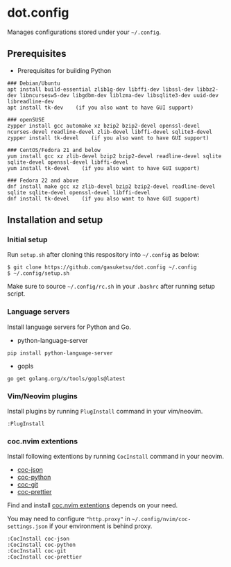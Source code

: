 # dot.config
Manages configurations stored under your `~/.config`.

## Prerequisites

* Prerequisites for building Python
```
### Debian/Ubuntu
apt install build-essential zlib1g-dev libffi-dev libssl-dev libbz2-dev libncursesw5-dev libgdbm-dev liblzma-dev libsqlite3-dev uuid-dev libreadline-dev
apt install tk-dev    (if you also want to have GUI support)

### openSUSE
zypper install gcc automake xz bzip2 bzip2-devel openssl-devel ncurses-devel readline-devel zlib-devel libffi-devel sqlite3-devel
zypper install tk-devel    (if you also want to have GUI support)

### CentOS/Fedora 21 and below
yum install gcc xz zlib-devel bzip2 bzip2-devel readline-devel sqlite sqlite-devel openssl-devel libffi-devel
yum install tk-devel    (if you also want to have GUI support)

### Fedora 22 and above
dnf install make gcc xz zlib-devel bzip2 bzip2-devel readline-devel sqlite sqlite-devel openssl-devel libffi-devel
dnf install tk-devel    (if you also want to have GUI support)
```

## Installation and setup

### Initial setup

Run `setup.sh` after cloning this respository into `~/.config` as below:

```
$ git clone https://github.com/gasuketsu/dot.config ~/.config
$ ~/.config/setup.sh
```

Make sure to source `~/.config/rc.sh` in your `.bashrc` after running setup script.

### Language servers

Install language servers for Python and Go.

* python-language-server
```
pip install python-language-server
```

* gopls
```
go get golang.org/x/tools/gopls@latest
```

### Vim/Neovim plugins

Install plugins by running ``PlugInstall`` command in your vim/neovim.

```
:PlugInstall
```

### coc.nvim extentions

Install following extentions by running ``CocInstall`` command in your neovim.

* [coc-json](https://github.com/neoclide/coc-json)
* [coc-python](https://github.com/neoclide/coc-python)
* [coc-git](https://github.com/neoclide/coc-git)
* [coc-prettier](https://github.com/neoclide/coc-prettier)

Find and install [coc.nvim extentions](https://github.com/neoclide/coc.nvim#extensions) depends on your need.

You may need to configure `"http.proxy"` in `~/.config/nvim/coc-settings.json` if your environment is behind proxy.

```
:CocInstall coc-json
:CocInstall coc-python
:CocInstall coc-git
:CocInstall coc-prettier
```

